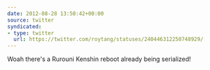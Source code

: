 ```yaml
---
date: 2012-08-28 13:50:42+00:00
source: twitter
syndicated:
- type: twitter
  url: https://twitter.com/roytang/statuses/240446312250748929/
---
```


Woah there's a Rurouni Kenshin reboot already being serialized!